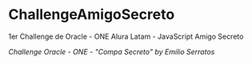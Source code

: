 # ChallengeAmigoSecreto
1er Challenge de Oracle - ONE  Alura Latam - JavaScript Amigo Secreto

<em> Challenge Oracle - ONE - "Compa Secreto" by Emilio Serratos </em>
